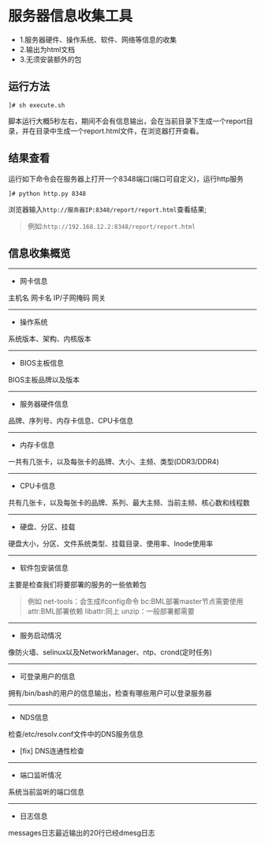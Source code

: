 # 服务器信息收集工具

- 1.服务器硬件、操作系统、软件、网络等信息的收集
- 2.输出为html文档
- 3.无须安装额外的包

## 运行方法
```
]# sh execute.sh
```
脚本运行大概5秒左右，期间不会有信息输出，会在当前目录下生成一个report目录，并在目录中生成一个report.html文件，在浏览器打开查看。
## 结果查看
运行如下命令会在服务器上打开一个8348端口(端口可自定义)，运行http服务
```
]# python http.py 8348
```
浏览器输入`http://服务器IP:8348/report/report.html`查看结果;

>例如:`http://192.168.12.2:8348/report/report.html`

## 信息收集概览

---
- 网卡信息

主机名 网卡名 IP/子网掩码 网关

---
- 操作系统

系统版本、架构、内核版本

---
- BIOS主板信息

BIOS主板品牌以及版本

---
- 服务器硬件信息

品牌、序列号、内存卡信息、CPU卡信息

---
- 内存卡信息

一共有几张卡，以及每张卡的品牌、大小、主频、类型(DDR3/DDR4)

----
- CPU卡信息

共有几张卡，以及每张卡的品牌、系列、最大主频、当前主频、核心数和线程数

----
- 硬盘、分区、挂载

硬盘大小，分区、文件系统类型、挂载目录、使用率、Inode使用率

---
- 软件包安装信息

主要是检查我们将要部署的服务的一些依赖包
>例如
net-tools：会生成ifconfig命令
bc:BML部署master节点需要使用
attr:BML部署依赖
libattr:同上
unzip：一般部署都需要

---
- 服务启动情况

像防火墙、selinux以及NetworkManager、ntp、crond(定时任务)

---
- 可登录用户的信息

拥有/bin/bash的用户的信息输出，检查有哪些用户可以登录服务器

---
- NDS信息

检查/etc/resolv.conf文件中的DNS服务信息

- [fix] DNS连通性检查

---
- 端口监听情况

系统当前监听的端口信息

----
- 日志信息

messages日志最近输出的20行已经dmesg日志



